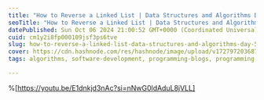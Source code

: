 ```yaml
---
title: "How to Reverse a Linked List | Data Structures and Algorithms Day #5"
seoTitle: "How to Reverse a Linked List | Data Structures and Algorithms Day #5"
datePublished: Sun Oct 06 2024 21:00:52 GMT+0000 (Coordinated Universal Time)
cuid: cm1y2i8fp000109jsf3ps6tve
slug: how-to-reverse-a-linked-list-data-structures-and-algorithms-day-5
cover: https://cdn.hashnode.com/res/hashnode/image/upload/v1727972036877/c4949142-fb13-476a-ad68-bec5def02eb0.png
tags: algorithms, software-development, programming-blogs, programming, python, data-structures, coding, software-engineering, leetcode, linkedlists, leetcode-solution

---
```


%[https://youtu.be/E1dnkjd3nAc?si=nNwG0ldAduL8jVLL]